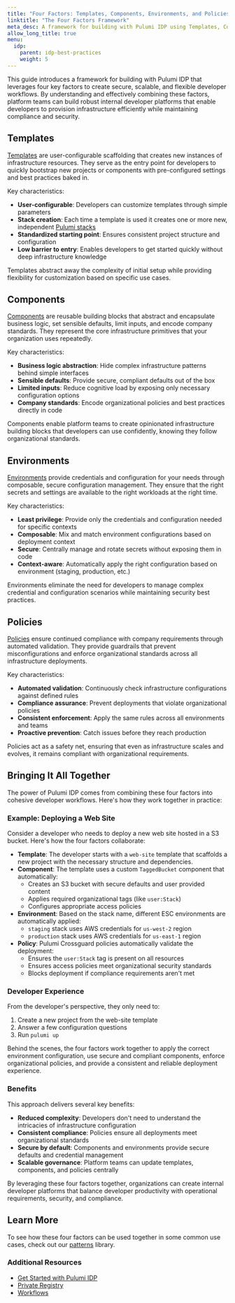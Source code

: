 ```yaml
---
title: "Four Factors: Templates, Components, Environments, and Policies"
linktitle: "The Four Factors Framework"
meta_desc: A framework for building with Pulumi IDP using Templates, Components, Environments, and Policies
allow_long_title: true
menu:
  idp:
    parent: idp-best-practices
    weight: 5
---
```


This guide introduces a framework for building with Pulumi IDP that leverages four key factors to create secure, scalable, and flexible developer workflows. By understanding and effectively combining these factors, platform teams can build robust internal developer platforms that enable developers to provision infrastructure efficiently while maintaining compliance and security.

## Templates

[Templates](/docs/pulumi-cloud/developer-platforms/templates/) are user-configurable scaffolding that creates new instances of infrastructure resources. They serve as the entry point for developers to quickly bootstrap new projects or components with pre-configured settings and best practices baked in.

Key characteristics:

- **User-configurable**: Developers can customize templates through simple parameters
- **Stack creation**: Each time a template is used it creates one or more new, independent [Pulumi stacks](/docs/iac/concepts/stacks/)
- **Standardized starting point**: Ensures consistent project structure and configuration
- **Low barrier to entry**: Enables developers to get started quickly without deep infrastructure knowledge

Templates abstract away the complexity of initial setup while providing flexibility for customization based on specific use cases.

## Components

[Components](/docs/iac/concepts/components/) are reusable building blocks that abstract and encapsulate business logic, set sensible defaults, limit inputs, and encode company standards. They represent the core infrastructure primitives that your organization uses repeatedly.

Key characteristics:

- **Business logic abstraction**: Hide complex infrastructure patterns behind simple interfaces
- **Sensible defaults**: Provide secure, compliant defaults out of the box
- **Limited inputs**: Reduce cognitive load by exposing only necessary configuration options
- **Company standards**: Encode organizational policies and best practices directly in code

Components enable platform teams to create opinionated infrastructure building blocks that developers can use confidently, knowing they follow organizational standards.

## Environments

[Environments](/docs/esc/environments/) provide credentials and configuration for your needs through composable, secure configuration management. They ensure that the right secrets and settings are available to the right workloads at the right time.

Key characteristics:

- **Least privilege**: Provide only the credentials and configuration needed for specific contexts
- **Composable**: Mix and match environment configurations based on deployment context
- **Secure**: Centrally manage and rotate secrets without exposing them in code
- **Context-aware**: Automatically apply the right configuration based on environment (staging, production, etc.)

Environments eliminate the need for developers to manage complex credential and configuration scenarios while maintaining security best practices.

## Policies

[Policies](/docs/iac/crossguard/) ensure continued compliance with company requirements through automated validation. They provide guardrails that prevent misconfigurations and enforce organizational standards across all infrastructure deployments.

Key characteristics:

- **Automated validation**: Continuously check infrastructure configurations against defined rules
- **Compliance assurance**: Prevent deployments that violate organizational policies
- **Consistent enforcement**: Apply the same rules across all environments and teams
- **Proactive prevention**: Catch issues before they reach production

Policies act as a safety net, ensuring that even as infrastructure scales and evolves, it remains compliant with organizational requirements.

## Bringing It All Together

The power of Pulumi IDP comes from combining these four factors into cohesive developer workflows. Here's how they work together in practice:

### Example: Deploying a Web Site

Consider a developer who needs to deploy a new web site hosted in a S3 bucket. Here's how the four factors collaborate:

- **Template**: The developer starts with a `web-site` template that scaffolds a new project with the necessary structure and dependencies.
- **Component**: The template uses a custom `TaggedBucket` component that automatically:
   - Creates an S3 bucket with secure defaults and user provided content
   - Applies required organizational tags (like `user:Stack`)
   - Configures appropriate access policies
- **Environment**: Based on the stack name, different ESC environments are automatically applied:
   - `staging` stack uses AWS credentials for `us-west-2` region
   - `production` stack uses AWS credentials for `us-east-1` region
- **Policy**: Pulumi Crossguard policies automatically validate the deployment:
   - Ensures the `user:Stack` tag is present on all resources
   - Ensures access policies meet organizational security standards
   - Blocks deployment if compliance requirements aren't met

### Developer Experience

From the developer's perspective, they only need to:

1. Create a new project from the web-site template
2. Answer a few configuration questions
3. Run `pulumi up`

Behind the scenes, the four factors work together to apply the correct environment configuration, use secure and compliant components, enforce organizational policies, and provide a consistent and reliable deployment experience.

### Benefits

This approach delivers several key benefits:

- **Reduced complexity**: Developers don't need to understand the intricacies of infrastructure configuration
- **Consistent compliance**: Policies ensure all deployments meet organizational standards
- **Secure by default**: Components and environments provide secure defaults and credential management
- **Scalable governance**: Platform teams can update templates, components, and policies centrally

By leveraging these four factors together, organizations can create internal developer platforms that balance developer productivity with operational requirements, security, and compliance.

## Learn More

To see how these four factors can be used together in some common use cases, check out our [patterns](/docs/idp/best-practices/patterns) library. 

### Additional Resources

- [Get Started with Pulumi IDP](/docs/idp/get-started)
- [Private Registry](/docs/idp/get-started/private-registry)
- [Workflows](/docs/idp/get-started/workflows)
